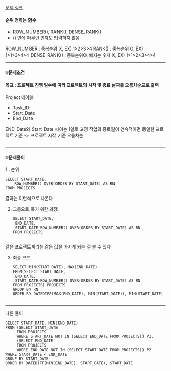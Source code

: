 <p><a href="https://www.hackerrank.com/challenges/sql-projects/problem?isFullScreen=true">문제 링크</a></p>
<h4 id="순위-정하는-함수">순위 정하는 함수</h4>
<ul>
<li>ROW_NUMBER(), RANK(), DENSE_RANK()</li>
<li>() 안에 아무런 인자도 입력하지 않음</li>
</ul>
<p>ROW_NUMBER : 중복순위 X, EX) 1&gt;2&gt;3&gt;4
RANK() : 중복순위 O, EX) 1&gt;1&gt;3&gt;4&gt;4
DENSE_RANK() : 중복순위O, 빠지는 숫자 X, EX) 1&gt;1&gt;2&gt;3&gt;4&gt;4</p>


<hr />
<h4 id="💡문제조건">💡문제조건</h4>
<h4 id="목표--프로젝트-진행-일수에-따라-프로젝트의-시작-및-종료-날짜를-오름차순으로-출력">목표 : 프로젝트 진행 일수에 따라 프로젝트의 시작 및 종료 날짜를 오름차순으로 출력</h4>
<p>Project 테이블</p>
<ul>
<li>Task_ID</li>
<li>Start_Date</li>
<li>End_Date</li>
</ul>
<p>END_Date와 Start_Date 차이는 1일로 고정
작업의 종료일이 연속적이면 동일한 프로젝트
기준 -&gt; 프로젝트 시작 기준 오름차순</p>
<p><img alt="" src="https://velog.velcdn.com/images/mooonkyeong/post/6cbda108-a9a8-49f0-a907-762643fb298f/image.png" /></p>
<hr />
<h4 id="💡문제풀이">💡문제풀이</h4>
<p>1 . 순위</p>
<pre><code>SELECT START_DATE,
    ROW_NUMBER() OVER(ORDER BY START_DATE) AS RN
FROM PROJECTS</code></pre><p>결과는 이런식으로 나온다 <img alt="" src="https://velog.velcdn.com/images/mooonkyeong/post/fbfd5dc1-81cc-4e2c-8f66-74dac849d6e3/image.png" /></p>


<ol start="2">
<li>그룹으로 묵기 위한 과정<pre><code>SELECT START_DATE,
 END_DATE,
 START_DATE-ROW_NUMBER() OVER(ORDER BY START_DATE) AS RN
FROM PROJECTS</code></pre></li>
</ol>
<p><img alt="" src="https://velog.velcdn.com/images/mooonkyeong/post/3b8d282d-1291-4338-a146-b995b741cbcb/image.png" /></p>
<p>같은 프로젝트끼리는 같은 값을 가지게 되는 걸 볼 수 있다</p>



<ol start="3">
<li>최종 코드<pre><code>SELECT MIN(START_DATE), MAX(END_DATE)
FROM(SELECT START_DATE,
 END_DATE,
 START_DATE-ROW_NUMBER() OVER(ORDER BY START_DATE) AS RN
FROM PROJECTS) PROJECTS
GROUP BY RN
ORDER BY DATEDIFF(MAX(END_DATE), MIN(START_DATE)), MIN(START_DATE)</code></pre></li>
</ol>
<p><img alt="" src="https://velog.velcdn.com/images/mooonkyeong/post/d2ac8cbe-2ca1-4c94-827b-e4cc2dc72577/image.png" /></p>
<hr />


다른 풀이

<pre><code>SELECT START_DATE, MIN(END_DATE)
FROM (SELECT START_dATE
     FROM PROJECTS
     WHERE START_DATE NOT IN (SELECT END_DATE FROM PROJECTS)) P1,
     (SELECT END_DATE
     FROM PROJECTS
     WHERE END_DATE NOT IN (SELECT START_DATE FROM PROJECTS)) P2
WHERE START_DATE &lt; END_DATE
GROUP BY START_DATE
ORDER BY DATEDIFF(MIN(END_DATE), START_DATE), START_DATE</code></pre>